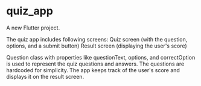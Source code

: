 # quiz_app

A new Flutter project.

The quiz app includes following screens:
Quiz screen (with the question, options, and a submit button)
Result screen (displaying the user's score)

Question class with properties like questionText, options, and correctOption is used to represent the quiz questions and answers. The questions are hardcoded for simplicity.
The app keeps track of the user's score and displays it on the result screen.
